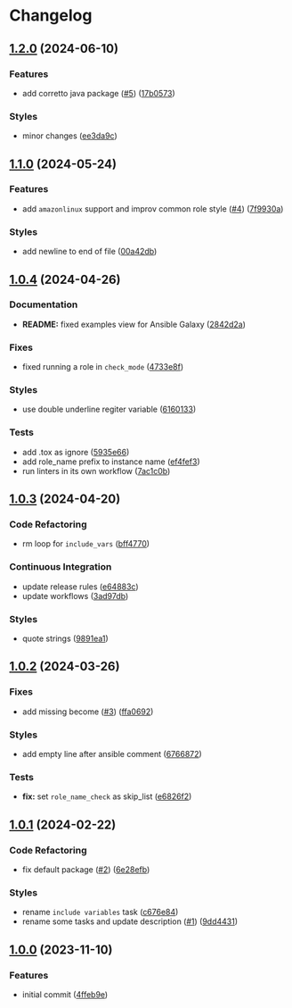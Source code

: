 # Changelog

## [1.2.0](https://github.com/antmelekhin/ansible-role-java/compare/v1.1.0...v1.2.0) (2024-06-10)


### Features

* add corretto java package ([#5](https://github.com/antmelekhin/ansible-role-java/issues/5)) ([17b0573](https://github.com/antmelekhin/ansible-role-java/commit/17b05736abb43cfabe7477b212f623d319ec99c7))


### Styles

* minor changes ([ee3da9c](https://github.com/antmelekhin/ansible-role-java/commit/ee3da9c803c209b4577d230c0de1696bacd524ed))

## [1.1.0](https://github.com/antmelekhin/ansible-role-java/compare/v1.0.4...v1.1.0) (2024-05-24)


### Features

* add `amazonlinux` support and improv common role style ([#4](https://github.com/antmelekhin/ansible-role-java/issues/4)) ([7f9930a](https://github.com/antmelekhin/ansible-role-java/commit/7f9930aa630bbfe90debf7ce886ff2c3b1b1882f))


### Styles

* add newline to end of file ([00a42db](https://github.com/antmelekhin/ansible-role-java/commit/00a42db90c4ec2d3b5a749a4af818e79e9b40421))

## [1.0.4](https://github.com/antmelekhin/ansible-role-java/compare/v1.0.3...v1.0.4) (2024-04-26)


### Documentation

* **README:** fixed examples view for Ansible Galaxy ([2842d2a](https://github.com/antmelekhin/ansible-role-java/commit/2842d2a5db2132d0ba331822a7edb6d5139f5b22))


### Fixes

* fixed running a role in `check_mode` ([4733e8f](https://github.com/antmelekhin/ansible-role-java/commit/4733e8f836a9fa5f292d96ee870e8b22dccca001))


### Styles

* use double underline regiter variable ([6160133](https://github.com/antmelekhin/ansible-role-java/commit/61601339cd7108ede333d560f52fbabfeb9dd577))


### Tests

* add .tox as ignore ([5935e66](https://github.com/antmelekhin/ansible-role-java/commit/5935e6681c06eda34ae9a89810e857b3a1d59f5e))
* add role_name prefix to instance name ([ef4fef3](https://github.com/antmelekhin/ansible-role-java/commit/ef4fef355fc7ba416ee413c0f97a9ba758a3016c))
* run linters in its own workflow ([7ac1c0b](https://github.com/antmelekhin/ansible-role-java/commit/7ac1c0bd2379553055c92c10c2a16496c74c92f5))

## [1.0.3](https://github.com/antmelekhin/ansible-role-java/compare/v1.0.2...v1.0.3) (2024-04-20)


### Code Refactoring

* rm loop for `include_vars` ([bff4770](https://github.com/antmelekhin/ansible-role-java/commit/bff4770431cbdad94d3258316bed25f9a44842f1))


### Continuous Integration

* update release rules ([e64883c](https://github.com/antmelekhin/ansible-role-java/commit/e64883c5c8ee8904e59e0fe53d7d2e40c21bd2ca))
* update workflows ([3ad97db](https://github.com/antmelekhin/ansible-role-java/commit/3ad97db3a04a6cc85df2f97d8973b67a9fb87dc5))


### Styles

* quote strings ([9891ea1](https://github.com/antmelekhin/ansible-role-java/commit/9891ea103966caac3584ca3c3aefcb4485356eb4))

## [1.0.2](https://github.com/antmelekhin/ansible-role-java/compare/v1.0.1...v1.0.2) (2024-03-26)


### Fixes

* add missing become ([#3](https://github.com/antmelekhin/ansible-role-java/issues/3)) ([ffa0692](https://github.com/antmelekhin/ansible-role-java/commit/ffa0692ae4b7057ec4945572b04e631f4c946b0b))


### Styles

* add empty line after ansible comment ([6766872](https://github.com/antmelekhin/ansible-role-java/commit/6766872696d4c0dd69a8428a8ab7055d46c6d231))


### Tests

* **fix:** set `role_name_check` as skip_list ([e6826f2](https://github.com/antmelekhin/ansible-role-java/commit/e6826f219de3c8869c5bb7cd5290642dd48c677f))

## [1.0.1](https://github.com/antmelekhin/ansible-role-java/compare/v1.0.0...v1.0.1) (2024-02-22)


### Code Refactoring

* fix default package ([#2](https://github.com/antmelekhin/ansible-role-java/issues/2)) ([6e28efb](https://github.com/antmelekhin/ansible-role-java/commit/6e28efb7ffe50e48ab9b1de363236a1c25804b06))


### Styles

* rename `include variables` task ([c676e84](https://github.com/antmelekhin/ansible-role-java/commit/c676e84b3d362c8d6d79956c7a0bac558ccabb2a))
* rename some tasks and update description ([#1](https://github.com/antmelekhin/ansible-role-java/issues/1)) ([9dd4431](https://github.com/antmelekhin/ansible-role-java/commit/9dd4431d30f22ec9b3937dbef72859075cac4ca4))

## [1.0.0](https://github.com/antmelekhin/ansible-role-java/compare/...v1.0.0) (2023-11-10)


### Features

* initial commit ([4ffeb9e](https://github.com/antmelekhin/ansible-role-java/commit/4ffeb9e12abc8ffe7f06b115693691895a15516a))
